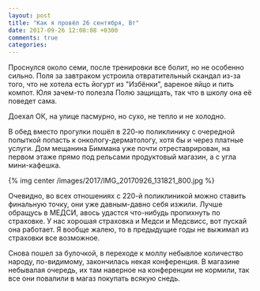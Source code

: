 ```yaml
---
layout: post
title: "Как я провёл 26 сентября, Вт"
date: 2017-09-26 12:08:08 +0300
comments: true
categories: 
---
```

Проснулся около семи, после тренировки все болит, но не особенно сильно. Поля за завтраком устроила отвратительный скандал из-за того, что не хотела есть йогурт из "Избёнки", вареное яйцо и пить компот. Юля зачем-то полезла Полю защищать, так что в школу она её поведет сама.

Доехал ОК, на улице пасмурно, но сухо, не тепло и не холодно.

В обед вместо прогулки пошёл в 220-ю поликлинику с очередной попыткой попасть к онкологу-дерматологу, хотя бы и через платные услуги. Дом мещанина Биммана уже почти отреставрирован, на первом этаже прямо под рельсами продуктовый магазин, а с угла мини-кафешка.

{% img center /images/2017/IMG_20170926_131821_800.jpg %}


Очевидно, во всех отношениях с 220-й поликлиникой можно ставить финальную точку, они уже давным-давно себя изжили. Лучше обращусь в МЕДСИ, авось удастся что-нибудь пропихнуть по страховке. У нас хорошая страховка и Медси и Медсвисс, вот пускай она работает. Я вообще жалею, то в предыдущие годы не выжимал из страховки все возможное.

Снова пошел за булочкой, в переходе к моллу небывлое количество народу, по-видимому, закончилась некая конференция. В магазине небывалая очередь, их там наверное на конференции не кормили, так все они повалили в магаз покупать всякую снедь.